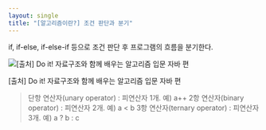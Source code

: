 ```yaml
---
layout: single
title: "[알고리즘이란?] 조건 판단과 분기"
---
```


if, if-else, if-else-if 등으로 조건 판단 후 프로그램의 흐름을 분기한다.

![[출처] Do it! 자료구조와 함께 배우는 알고리즘 입문 자바 편](https://user-images.githubusercontent.com/58998646/141684250-b15e2f40-6528-45f1-a6f8-2b641b672432.png)

[출처] Do it! 자료구조와 함께 배우는 알고리즘 입문 자바 편

> 단항 연산자(unary operator) : 피연산자 1개. 예) a++
2항 연산자(binary operator) : 피연산자 2개. 예) a < b
3항 연산자(ternary operator) : 피연산자 3개. 예) a ? b : c
>
